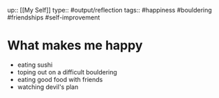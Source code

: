 up:: [[My Self]]
type:: #output/reflection
tags:: #happiness #bouldering #friendships #self-improvement

# What makes me happy

- eating sushi
- toping out on a difficult bouldering
- eating good food with friends
- watching devil's plan
